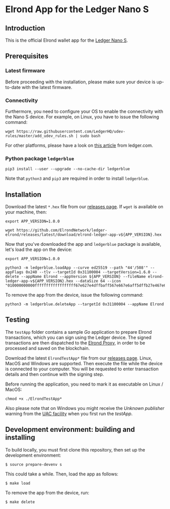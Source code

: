 # Elrond App for the Ledger Nano S

## Introduction

This is the official Elrond wallet app for the [Ledger Nano S](https://www.ledgerwallet.com/products/ledger-nano-s).

## Prerequisites

### Latest firmware

Before proceeding with the installation, please make sure your device is up-to-date with the latest firmware.

### Connectivity

Furthermore, you need to configure your OS to enable the connectivity with the Nano S device. For example, on Linux, you have to issue the following command:

```
wget https://raw.githubusercontent.com/LedgerHQ/udev-rules/master/add_udev_rules.sh | sudo bash
```

For other platforms, please have a look on [this article](https://support.ledger.com/hc/en-us/articles/115005165269) from ledger.com.

### Python package `ledgerblue`

```
pip3 install --user --upgrade --no-cache-dir ledgerblue
```

Note that `python3` and `pip3` are required in order to install `ledgerblue`.


## Installation

Download the latest `*.hex` file from our [releases page](https://github.com/ElrondNetwork/ledger-elrond/releases). If `wget` is available on your machine, then:

```
export APP_VERSION=1.0.0

wget https://github.com/ElrondNetwork/ledger-elrond/releases/latest/download/elrond-ledger-app-v${APP_VERSION}.hex
```

Now that you've downloaded the app and `ledgerblue` package is available, let's load the app on the device:

```
export APP_VERSION=1.0.0

python3 -m ledgerblue.loadApp --curve ed25519 --path "44'/508'" --appFlags 0x240 --tlv --targetId 0x31100004 --targetVersion=1.6.0 --delete --appName Elrond --appVersion ${APP_VERSION} --fileName elrond-ledger-app-v${APP_VERSION}.hex --dataSize 64 --icon "010000000000ffffffffffffffffff67e627e4dffbaff567e667e6aff5dffb27e467e6ffffffffffff"
```

To remove the app from the device, issue the following command:

```
python3 -m ledgerblue.deleteApp --targetId 0x31100004 --appName Elrond
```

## Testing

The `testApp` folder contains a sample *Go* application to prepare Elrond transactions, which you can sign using the Ledger device. The signed transactions are then dispatched to the [Elrond Proxy](https://api.elrond.com), in order to be processed and saved on the blockchain.

Download the latest `ElrondTestApp*` file from our [releases page](https://github.com/ElrondNetwork/ledger-elrond/releases). Linux, MacOS and Windows are supported. Then execute the file while the device is connected to your computer. You will be requested to enter transaction details and then continue with the signing step.

Before running the application, you need to mark it as executable on Linux / MacOS:

```
chmod +x ./ElrondTestApp*
```

Also please note that on Windows you might receive the _Unknown publisher_ warning from the [UAC facility](https://en.wikipedia.org/wiki/User_Account_Control) when you first run the _testApp_.

## Development environment: building and installing

To build locally, you must first clone this repository, then set up the development environment:

```$ source prepare-devenv s```

This could take a while. Then, load the app as follows:

```$ make load```

To remove the app from the device, run:

```$ make delete```
